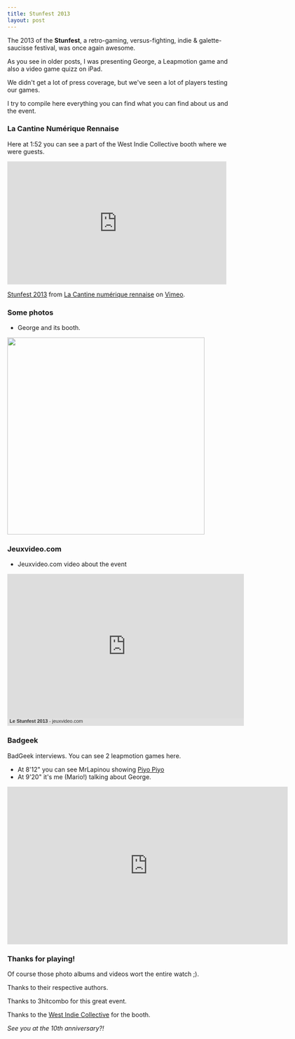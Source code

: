 ```yaml
---
title: Stunfest 2013
layout: post
---
```


The 2013 of the **Stunfest**, a retro-gaming, versus-fighting, indie & galette-saucisse festival, was once again awesome.

As you see in older posts, I was presenting George, a Leapmotion game and also a video game quizz on iPad.

We didn't get a lot of press coverage, but we've seen a lot of players testing our games. 

I try to compile here everything you can find what you can find about us and the event.

### La Cantine Numérique Rennaise

Here at 1:52 you can see a part of the West Indie Collective booth where we were guests.

<iframe src="http://player.vimeo.com/video/65048089" width="500" height="281" frameborder="0" webkitAllowFullScreen mozallowfullscreen allowFullScreen></iframe> <p><a href="http://vimeo.com/65048089">Stunfest 2013</a> from <a href="http://vimeo.com/lacantinerennes">La Cantine num&eacute;rique rennaise</a> on <a href="http://vimeo.com">Vimeo</a>.</p>

### Some photos

- George and its booth.

<a href="https://plus.google.com/photos/103787293337489326081/albums/5872181211322299361/5872181311811163234"><img src="https://lh3.googleusercontent.com/-4h2MyvJMquA/UX4tynsxFGI/AAAAAAAAB5g/5aJs0lth1Wk/w1048-h786/P1000135.JPG" width="450" /></a>

### Jeuxvideo.com

- Jeuxvideo.com video about the event

<div style="width:540px;background:#E0E0E0;"><iframe frameborder="0" src="http://www.jeuxvideo.com/reportages-videos-jeux/0011/00112594/iframe.htm" style="width:540px;height:330px;border:0;margin:0;overflow:hidden;"></iframe><p style="margin:0;padding:0 5px 5px 5px;font-size:11px;font-family: Tahoma, Arial, sans-serif;"><a href="http://www.jeuxvideo.com/reportages-videos-jeux/0000/00000000/le-stunfest-2013-00112594.htm" target="_blank" style="color:#333333;text-decoration:none;"><strong>Le Stunfest 2013</strong></a><a href="http://www.jeuxvideo.com/" target="_blank" style="color:#333333;text-decoration:none;"> - jeuxvideo.com</a></p></div>

### Badgeek 

BadGeek interviews. You can see 2 leapmotion games here.

- At 8'12" you can see MrLapinou showing [Piyo Piyo](http://www.youtube.com/watch?v=wF-ADywfjHk)
- At 9'20" it's me (Mario!) talking about George.


<iframe width="640" height="360" src="http://www.youtube.com/embed/UyAxn5VZEqQ" frameborder="0" allowfullscreen></iframe>


### Thanks for playing!

Of course those photo albums and videos wort the entire watch ;).

Thanks to their respective authors.

Thanks to 3hitcombo for this great event.

Thanks to the [West Indie Collective](www.westindiecollective.com) for the booth.

*See you at the 10th anniversary?!*